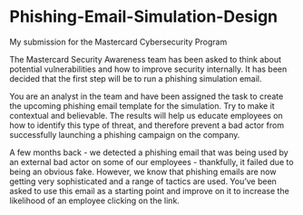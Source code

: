 # Phishing-Email-Simulation-Design


My submission for the Mastercard Cybersecurity Program


The Mastercard Security Awareness team has been asked to think about potential vulnerabilities and how to improve security internally. It has been decided that the first step will be to run a phishing simulation email.

You are an analyst in the team and have been assigned the task to create the upcoming phishing email template for the simulation. Try to make it contextual and believable. The results will help us educate employees on how to identify this type of threat, and therefore prevent a bad actor from successfully launching a phishing campaign on the company.

A few months back - we detected a phishing email that was being used by an external bad actor on some of our employees - thankfully, it failed due to being an obvious fake. However, we know that phishing emails are now getting very sophisticated and a range of tactics are used. You’ve been asked to use this email as a starting point and improve on it to increase the likelihood of an employee clicking on the link.
